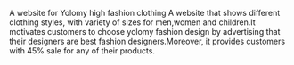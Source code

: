 A website for Yolomy high fashion clothing
A website that shows different clothing styles, with variety of sizes for men,women and children.It motivates customers to choose yolomy fashion design by advertising that their designers are best fashion designers.Moreover, it provides customers  with 45% sale for any of their products.


